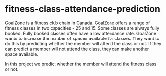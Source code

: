 # fitness-class-attendance-prediction

GoalZone is a fitness club chain in Canada. GoalZone offers a range of fitness classes in two capacities - 25 and 15. Some classes are always fully booked. Fully booked classes often have a low attendance rate.
GoalZone wants to increase the number of spaces available for classes. They want to do this by predicting whether the member will attend the class or not. If they can predict a member will not attend the class, they can make another space available.

In this project we predict whether the member will attend the fitness class or not.
